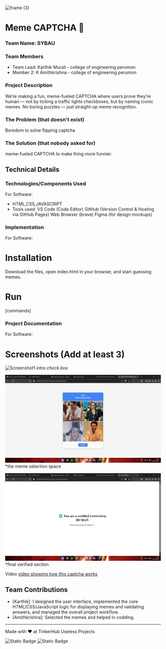 <img width="3188" height="1202" alt="frame (3)" src="https://github.com/user-attachments/assets/517ad8e9-ad22-457d-9538-a9e62d137cd7" />


# Meme CAPTCHA  🎯


### Team Name: SYBAU


### Team Members
- Team Lead: Karthik Murali - college of engineering perumon
- Member 2: K Amithkrishna - college of engineering perumon

### Project Description
 We’re making a fun, meme-fueled CAPTCHA where users prove they’re human — not by ticking a traffic lights checkboxes, but by naming iconic memes. No boring puzzles — just straight-up meme recognition.

### The Problem (that doesn't exist)
Boredom to solve flipping captcha

### The Solution (that nobody asked for)
 meme-fueled CAPTCHA to make thing more funnier.

## Technical Details
### Technologies/Components Used
For Software:
- HTML,CSS,JAVASCRIPT
- Tools used: VS Code (Code Editor)
GitHub (Version Control & Hosting via GitHub Pages)
Web Browser (brave)
Figma (for design mockups)


### Implementation
For Software:
# Installation
Download the files, open index.html in your browser, and start guessing memes.

# Run
[commands]

### Project Documentation
For Software:

# Screenshots (Add at least 3)
![Screenshot1](intro.png)
*intro check box*

![Screenshot2](middle.png)
*the meme selection space

![Screenshot3](last.png)
*final verified section

Video
[video showing how this captcha works](https://drive.google.com/file/d/1la9LwqyFbK-F_ZVWfvVNp_nflHzwLxUG/view?usp=sharing)


## Team Contributions
- [Karthik]: I designed the user interface, implemented the core HTML/CSS/JavaScript logic for displaying memes and    validating answers, and managed the overall project workflow.
- [Amithkrishna]: Selected the memes and helped in codding.

---
Made with ❤️ at TinkerHub Useless Projects 

![Static Badge](https://img.shields.io/badge/TinkerHub-24?color=%23000000&link=https%3A%2F%2Fwww.tinkerhub.org%2F)
![Static Badge](https://img.shields.io/badge/UselessProjects--25-25?link=https%3A%2F%2Fwww.tinkerhub.org%2Fevents%2FQ2Q1TQKX6Q%2FUseless%2520Projects)



